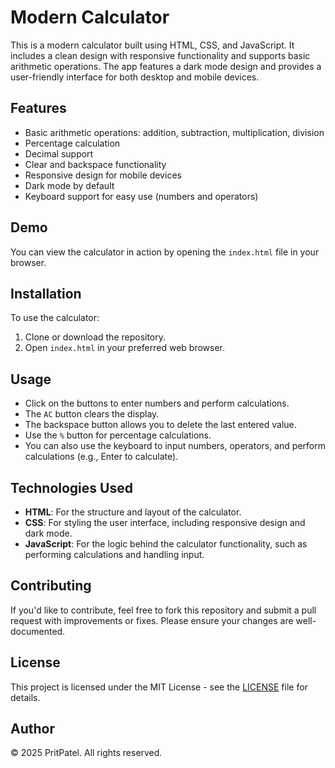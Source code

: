 # Modern Calculator

This is a modern calculator built using HTML, CSS, and JavaScript. It includes a clean design with responsive functionality and supports basic arithmetic operations. The app features a dark mode design and provides a user-friendly interface for both desktop and mobile devices.

## Features
- Basic arithmetic operations: addition, subtraction, multiplication, division
- Percentage calculation
- Decimal support
- Clear and backspace functionality
- Responsive design for mobile devices
- Dark mode by default
- Keyboard support for easy use (numbers and operators)

## Demo

You can view the calculator in action by opening the `index.html` file in your browser.

## Installation

To use the calculator:
1. Clone or download the repository.
2. Open `index.html` in your preferred web browser.

## Usage

- Click on the buttons to enter numbers and perform calculations.
- The `AC` button clears the display.
- The backspace button allows you to delete the last entered value.
- Use the `%` button for percentage calculations.
- You can also use the keyboard to input numbers, operators, and perform calculations (e.g., Enter to calculate).

## Technologies Used
- **HTML**: For the structure and layout of the calculator.
- **CSS**: For styling the user interface, including responsive design and dark mode.
- **JavaScript**: For the logic behind the calculator functionality, such as performing calculations and handling input.

## Contributing

If you'd like to contribute, feel free to fork this repository and submit a pull request with improvements or fixes. Please ensure your changes are well-documented.

## License

This project is licensed under the MIT License - see the [LICENSE](LICENSE) file for details.

## Author

© 2025 PritPatel. All rights reserved.
